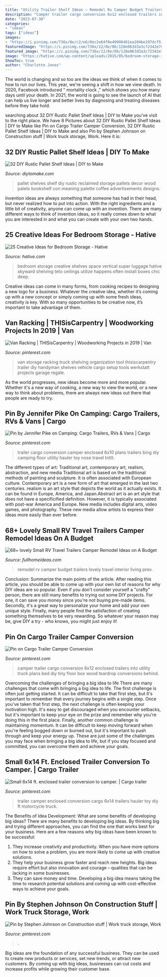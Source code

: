 ```yaml
---
title: "Utility Trailer Shelf Ideas ~ Remodel Rv Camper Budget Trailers Lovely Travel Interior Living Prev"
description: "Camper trailer cargo conversion 6x12 enclosed trailers into utility truck plans bed diy tiny floor box wood teardrop conversions behind"
date: "2023-07-30"
categories:
- "ideas"
tags: ["ideas"]
images:
- "https://i.pinimg.com/736x/0e/c2/e6/0ec2e64f0e49996401ea204be297dcf5--van-storage-storage-ideas.jpg?b=t"
featuredImage: "https://i.pinimg.com/736x/12/8e/06/128e063d3a3c72342e74006a2fc67d73--cargo-trailer-camper-cargo-trailers.jpg"
featured_image: "https://i.pinimg.com/736x/12/8e/06/128e063d3a3c72342e74006a2fc67d73--cargo-trailer-camper-cargo-trailers.jpg"
image: "https://hative.com/wp-content/uploads/2015/05/bedroom-storage-ideas/10-bedroom-storage-ideas.jpg"
ShowToc: true
author: "Charlotte Jones"
---
```



The world is changing and so too are the ideas we think of when it comes to how to run our lives. This year, we're seeing a shift in how we view death. In 2020, Facebook introduced " mortality clock ," which shows you how many days until your death. In 2021, the world is going to see the launch of AI that can help us live longer and better lives by diagnosing and treating diseases before they take hold.

	

		
searching about 32 DIY Rustic Pallet Shelf Ideas | DIY to Make you've visit to the right place. We have 8 Pictures about 32 DIY Rustic Pallet Shelf Ideas | DIY to Make like Pin on Cargo Trailer Camper Conversion, 32 DIY Rustic Pallet Shelf Ideas | DIY to Make and also Pin by Stephen Johnson on Construction stuff | Work truck storage, Work. Here it is:
		
    
## 32 DIY Rustic Pallet Shelf Ideas | DIY To Make

<img loading=lazy src="http://www.diytomake.com/wp-content/uploads/2015/12/recycled-pallet-shelf.jpg" onerror="this.onerror=null;this.src='https://tse1.mm.bing.net/th?id=OIP.yEe4wIdLOMStfyEfZhYEigHaJ5&amp;pid=15.1';" alt="32 DIY Rustic Pallet Shelf Ideas | DIY to Make">

_Source: diytomake.com_

>pallet shelves shelf diy rustic reclaimed storage pallets decor wood palets bookshelf con meaning palette coffee advertisements designs. 

	

Invention ideas are always something that someone has had in their head, but never realized how to put into action. With the right ingredients and a little bit of creativity, anyone can come up with an invention. There are many different ways to think of invention ideas, so it really comes down to what you are interested in and what you can create with your own two hands.

    
## 25 Creative Ideas For Bedroom Storage - Hative

<img loading=lazy src="https://hative.com/wp-content/uploads/2015/05/bedroom-storage-ideas/10-bedroom-storage-ideas.jpg" onerror="this.onerror=null;this.src='https://tse3.mm.bing.net/th?id=OIP.lS68GleHt4-JN0qn4rRKlAHaKr&amp;pid=15.1';" alt="25 Creative Ideas for Bedroom Storage - Hative">

_Source: hative.com_

>bedroom storage creative shelves space vertical super luggage hative skyward shelving teto ceilings utilize happens often install boxes chic deep. 

	

Creative ideas can come in many forms, from cooking recipes to designing a new logo for a business. Whatever the creative idea, whether it’s coming up with a new concept or simply coming up with some fresh ideas, creativity is key. With so many opportunities to be creative now, it’s important to take advantage of them.

    
## Van Racking | THISisCarpentry | Woodworking Projects In 2019 | Van

<img loading=lazy src="https://i.pinimg.com/736x/0e/c2/e6/0ec2e64f0e49996401ea204be297dcf5--van-storage-storage-ideas.jpg?b=t" onerror="this.onerror=null;this.src='https://tse3.mm.bing.net/th?id=OIP.DPkP4w8-DVYPutyAKSTw4gHaLI&amp;pid=15.1';" alt="Van Racking | THISisCarpentry | Woodworking Projects in 2019 | Van">

_Source: pinterest.com_

>van storage racking truck shelving organization tool thisiscarpentry trailer diy handyman shelves vehicle cargo setup tools werkstatt projects garage regale. 

	

As the world progresses, new ideas become more and more popular. Whether it's a new way of cooking, a new way to view the world, or a new way to think about problems, there are always new ideas out there that people are ready to try.

    
## Pin By Jennifer Pike On Camping: Cargo Trailers, RVs &amp; Vans | Cargo

<img loading=lazy src="https://i.pinimg.com/736x/01/5c/b8/015cb823ac65125011336106ac27dd84--cargo-trailer-conversion-cargo-trailer-camper.jpg" onerror="this.onerror=null;this.src='https://tse4.mm.bing.net/th?id=OIP.oe8QiOUL_dLJwXHN6-KIjAHaFj&amp;pid=15.1';" alt="Pin by Jennifer Pike on Camping: Cargo Trailers, RVs &amp; Vans | Cargo">

_Source: pinterest.com_

>trailer cargo conversion camper enclosed 6x10 plans trailers bing diy camping floor utility hauler toy nose travel tnttt. 

	

The different types of art: Traditional art, contemporary art, realism, abstraction, and new media
Traditional art is based on the traditional methods of painting and sculpture. It is often associated with European culture. Contemporary art is a new form of art that emerged in the last two centuries. realism is an art style that depicts the world as it actually exists. It can be found in Europe, America, and Japan.Abstract art is an art style that does not have a specificified definition. However, it is typically associated with post-war America and Europe. New media includes digital arts, video games, and photography. These new media allow artists to express their ideas more easily than ever before.

    
## 68+ Lovely Small RV Travel Trailers Camper Remodel Ideas On A Budget

<img loading=lazy src="http://fullhomeideas.com/wp-content/uploads/2018/10/68-lovely-Small-RV-Travel-Trailers-Camper-Remodel-Ideas-on-A-Budget-05.jpg" onerror="this.onerror=null;this.src='https://tse1.mm.bing.net/th?id=OIP.kBiUU0m0RL2TkyeXxMuFowHaMm&amp;pid=15.1';" alt="68+ lovely Small RV Travel Trailers Camper Remodel Ideas on A Budget">

_Source: fullhomeideas.com_

>remodel rv camper budget trailers lovely travel interior living prev. 

	

Conclusion: Summarize the main points of the article.
After reading this article, you should be able to come up with your own list of reasons for why DIY ideas are so popular. Even if you don't consider yourself a "crafty" person, there are still many benefits to trying out some DIY projects. For one, it can save you money since you're not buying pre-made items. Secondly, it's a great way to personalize your home and add your own unique style. Finally, many people find the satisfaction of creating something themselves to be very rewarding. So whatever your reason may be, give DIY a try - who knows, you might just enjoy it!

    
## Pin On Cargo Trailer Camper Conversion

<img loading=lazy src="https://i.pinimg.com/736x/12/8e/06/128e063d3a3c72342e74006a2fc67d73--cargo-trailer-camper-cargo-trailers.jpg" onerror="this.onerror=null;this.src='https://tse4.mm.bing.net/th?id=OIP.gRtJ4X89C2aO_ESc_IZ1zwHaJ3&amp;pid=15.1';" alt="Pin on Cargo Trailer Camper Conversion">

_Source: pinterest.com_

>camper trailer cargo conversion 6x12 enclosed trailers into utility truck plans bed diy tiny floor box wood teardrop conversions behind. 

	

Overcoming the challenges of bringing a big idea to life
There are many challenges that come with bringing a big idea to life. The first challenge is often just getting started. It can be difficult to take that first step, but it's important to remember that every journey begins with a single step. Once you've taken that first step, the next challenge is often keeping your motivation high. It's easy to get discouraged when you encounter setbacks, but it's important to keep your eye on the prize and remember why you're doing this in the first place. Finally, another common challenge is maintaining momentum. It can be difficult to keep moving forward when you're feeling bogged down or burned out, but it's important to push through and keep your energy up. These are just some of the challenges you may face when bringing a big idea to life, but if you stay focused and committed, you can overcome them and achieve your goals.

    
## Small 6x14 Ft. Enclosed Trailer Conversion To Camper. | Cargo Trailer

<img loading=lazy src="https://i.pinimg.com/736x/ae/03/a9/ae03a9f6c31dc83446ae32070612ba86.jpg" onerror="this.onerror=null;this.src='https://tse4.mm.bing.net/th?id=OIP.ODA-PFY9T0vNvoCzj8GWowHaJ3&amp;pid=15.1';" alt="Small 6x14 ft. enclosed trailer conversion to camper. | Cargo trailer">

_Source: pinterest.com_

>trailer camper enclosed conversion cargo 6x14 trailers hauler toy diy ft motorcycle truck. 

	

The Benefits of Idea Development: What are some benefits of developing big ideas?
There are many benefits to developing big ideas. By thinking big and trying different approaches, you can find the one that works best for your business. Here are a few reasons why big ideas have been known to be successful: 
1. They increase creativity and productivity. When you have more options on how to solve a problem, you are more likely to come up with creative solutions. 
2. They help your business grow faster and reach new heights. Big ideas require effort but also innovation and courage – qualities that can be lacking in some businesses. 
3. They can save money and time. Developing a big idea means taking the time to research potential solutions and coming up with cost-effective ways to achieve your goals.

    
## Pin By Stephen Johnson On Construction Stuff | Work Truck Storage, Work

<img loading=lazy src="https://i.pinimg.com/originals/2f/48/59/2f485988465c681c532f5cbf69e18d81.jpg" onerror="this.onerror=null;this.src='https://tse3.mm.bing.net/th?id=OIP.bP3xWP2skaDj4f8YTZgMUgHaJ4&amp;pid=15.1';" alt="Pin by Stephen Johnson on Construction stuff | Work truck storage, Work">

_Source: pinterest.com_

>. 

	

Big ideas are the foundation of any successful business. They can be used to create new products or services, set new trends, or attract new customers. By coming up with big ideas, businesses can cut costs and increase profits while growing their customer base.

